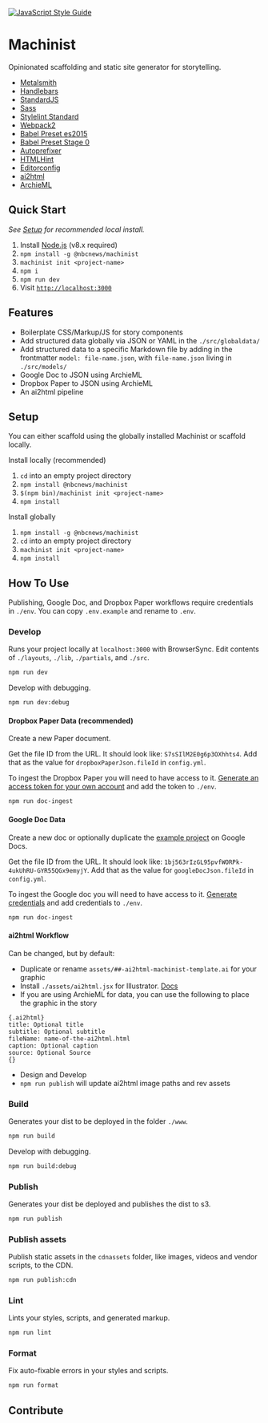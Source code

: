 [![JavaScript Style Guide](https://img.shields.io/badge/code_style-standard-brightgreen.svg)](https://standardjs.com)

# Machinist

Opinionated scaffolding and static site generator for storytelling.

- [Metalsmith](http://www.metalsmith.io/)
- [Handlebars](http://handlebarsjs.com/)
- [StandardJS](https://github.com/feross/standard)
- [Sass](https://github.com/sass/sass)
- [Stylelint Standard](https://github.com/stylelint/stylelint-config-standard)
- [Webpack2](https://github.com/ianrose/metalsmith-webpack2)
- [Babel Preset es2015](https://github.com/babel/babel/tree/master/packages/babel-preset-es2015)
- [Babel Preset Stage 0](https://github.com/babel/babel/tree/master/packages/babel-preset-stage-0)
- [Autoprefixer](https://github.com/postcss/autoprefixer)
- [HTMLHint](https://github.com/yaniswang/HTMLHint)
- [Editorconfig](http://editorconfig.org/)
- [ai2html](http://ai2html.org/)
- [ArchieML](http://archieml.org/)

## Quick Start

*See [Setup](#setup) for recommended local install.*

1. Install [Node.js](https://nodejs.org/) (v8.x required)
1. `npm install -g @nbcnews/machinist`
1. `machinist init <project-name>`
1. `npm i`
1. `npm run dev`
1. Visit [`http://localhost:3000`](http://localhost:3000)

## Features

- Boilerplate CSS/Markup/JS for story components
- Add structured data globally via JSON or YAML in the `./src/globaldata/`
- Add structured data to a specific Markdown file by adding in the frontmatter `model: file-name.json`, with `file-name.json` living in `./src/models/`
- Google Doc to JSON using ArchieML
- Dropbox Paper to JSON using ArchieML
- An ai2html pipeline

## Setup

You can either scaffold using the globally installed Machinist or scaffold locally.

Install locally (recommended)

1. `cd` into an empty project directory
1. `npm install @nbcnews/machinist`
1. `$(npm bin)/machinist init <project-name>`
1. `npm install`

Install globally 

1. `npm install -g @nbcnews/machinist`
1. `cd` into an empty project directory
1. `machinist init <project-name>`
1. `npm install`

## How To Use

Publishing, Google Doc, and Dropbox Paper workflows require credentials in `./env`. You can copy `.env.example` and rename to `.env`.

### Develop

Runs your project locally at `localhost:3000` with BrowserSync. Edit contents of `./layouts`, `./lib`, `./partials`, and `./src`.

```sh
npm run dev
```

Develop with debugging.

```sh
npm run dev:debug
```

#### Dropbox Paper Data (recommended)

Create a new Paper document.

Get the file ID from the URL. It should look like: `S7sSIlM2E0g6p3OXhhts4`. Add that as the value for `dropboxPaperJson.fileId` in `config.yml`.

To ingest the Dropbox Paper you will need to have access to it. [Generate an access token for your own account](https://blogs.dropbox.com/developers/2014/05/generate-an-access-token-for-your-own-account/) and add the token to `./env`.

```sh
npm run doc-ingest
```

#### Google Doc Data

Create a new doc or optionally duplicate the [example project](https://docs.google.com/document/d/1bj563rIzGL95pvfWORPk-4ukUhRU-GYR55QGx9emyjY/edit) on Google Docs. 

Get the file ID from the URL. It should look like: `1bj563rIzGL95pvfWORPk-4ukUhRU-GYR55QGx9emyjY`. Add that as the value for `googleDocJson.fileId` in `config.yml`. 

To ingest the Google doc you will need to have access to it. [Generate credentials](https://github.com/bradoyler/googledoc-to-json#getting-credentials) and add credentials to `./env`.

```sh
npm run doc-ingest
```

#### ai2html Workflow

Can be changed, but by default:

- Duplicate or rename `assets/##-ai2html-machinist-template.ai` for your graphic
- Install `./assets/ai2html.jsx` for Illustrator. [Docs](http://ai2html.org/#how-to-install-ai2html)
- If you are using ArchieML for data, you can use the following to place the graphic in the story

```
{.ai2html}
title: Optional title
subtitle: Optional subtitle
fileName: name-of-the-ai2html.html
caption: Optional caption
source: Optional Source
{}
```

- Design and Develop
- `npm run publish` will update ai2html image paths and rev assets

### Build

Generates your dist to be deployed in the folder `./www`.

```sh
npm run build
```

Develop with debugging.

```sh
npm run build:debug
```

### Publish

Generates your dist be deployed and publishes the dist to s3.

```sh
npm run publish
```

### Publish assets

Publish static assets in the `cdnassets` folder, like images, videos and vendor scripts, to the CDN.

```sh
npm run publish:cdn
```

### Lint

Lints your styles, scripts, and generated markup.

```sh
npm run lint
```

### Format

Fix auto-fixable errors in your styles and scripts.

```sh
npm run format
```

## Contribute


